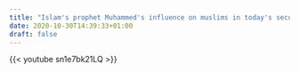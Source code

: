 ```yaml
---
title: "Islam's prophet Muhammed's influence on muslims in today's secular Europe"
date: 2020-10-30T14:39:33+01:00
draft: false
---
```


{{< youtube sn1e7bk21LQ >}}

